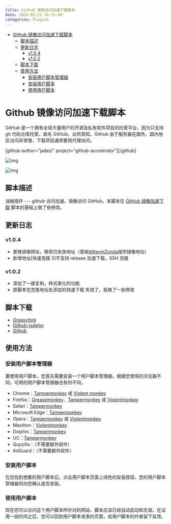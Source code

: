 ```yaml
---
title: Github 镜像访问加速下载脚本
date: 2020-03-21 15:15:49
categories: Plugins
---
```


<!-- more -->

<!-- TOC -->

- [Github 镜像访问加速下载脚本](#github-镜像访问加速下载脚本)
  - [脚本描述](#脚本描述)
  - [更新日志](#更新日志)
    - [v1.0.4](#v104)
    - [v1.0.2](#v102)
  - [脚本下载](#脚本下载)
  - [使用方法](#使用方法)
    - [安装用户脚本管理器](#安装用户脚本管理器)
    - [安装用户脚本](#安装用户脚本)
    - [使用用户脚本](#使用用户脚本)

<!-- /TOC -->

<a id="markdown-github-镜像访问加速下载脚本" name="github-镜像访问加速下载脚本"></a>

# Github 镜像访问加速下载脚本

GitHub 是一个拥有全球大量用户的开源及私有软件项目的托管平台，因为只支持 git 代码仓库托管，故名 GitHub。众所周知，Github 由于服务器在国外，国内地区访问非常慢，下载项目通常要用代理访问。

[github author="jadezi" project="github-accelerator"][/github]

![img](https://greasyfork.org/system/screenshots/screenshots/000/019/720/original/%E4%B8%BB.png)

![img](https://greasyfork.org/system/screenshots/screenshots/000/019/721/original/%E4%B8%8B.png)

<a id="markdown-脚本描述" name="脚本描述"></a>

## 脚本描述

油猴插件 --- github 访问加速。镜像访问 GitHub。本脚本在 [GitHub 镜像加速下载](https://greasyfork.org/zh-CN/scripts/397419-github-镜像加速下载) 脚本的基础上做了些修改。

<a id="markdown-更新日志" name="更新日志"></a>

## 更新日志

<a id="markdown-v104" name="v104"></a>

### v1.0.4

- 更换镜像网址，移除已失效地址（感谢[@KevinZonda](https://github.com/KevinZonda)提供镜像地址)
- 新增地址[快速克隆 2]不支持 release 加速下载，SSH 克隆

<a id="markdown-v102" name="v102"></a>

### v1.0.2

- 添加了一键复制，样式美化的功能
- 原脚本在克隆地址处添加的快速下载 失效了，我做了一些修改

<a id="markdown-脚本下载" name="脚本下载"></a>

## 脚本下载

- [Greasyfork](https://greasyfork.org/zh-CN/scripts/398278)
- [Github-jsdelivr](https://cdn.jsdelivr.net/gh/jadezi/github-accelerator/Github%20%E5%9B%BD%E5%86%85%E5%8A%A0%E9%80%9F.user.js)
- [Github](https://github.com/jadezi/github-accelerator/raw/master/Github%20%E5%9B%BD%E5%86%85%E5%8A%A0%E9%80%9F.user.js)

<a id="markdown-使用方法" name="使用方法"></a>

## 使用方法

<a id="markdown-安装用户脚本管理器" name="安装用户脚本管理器"></a>

### 安装用户脚本管理器

要使用用户脚本，您首先需要安装一个用户脚本管理器。根据您使用的浏览器不同，可用的用户脚本管理器也有所不同。

- Chrome：[Tampermonkey](https://chrome.google.com/webstore/detail/tampermonkey/dhdgffkkebhmkfjojejmpbldmpobfkfo) 或 [Violent monkey](https://chrome.google.com/webstore/detail/violent-monkey/jinjaccalgkegednnccohejagnlnfdag)
- Firefox：[Greasemonkey](https://addons.mozilla.org/firefox/addon/greasemonkey/)、[Tampermonkey](https://addons.mozilla.org/firefox/addon/tampermonkey/) 或 [Violentmonkey](https://addons.mozilla.org/firefox/addon/violentmonkey/)
- Safari：[Tampermonkey](http://tampermonkey.net/?browser=safari)
- Microsoft Edge：[Tampermonkey](https://www.microsoft.com/store/p/tampermonkey/9nblggh5162s)
- Opera：[Tampermonkey](https://addons.opera.com/extensions/details/tampermonkey-beta/) 或 [Violentmonkey](https://addons.mozilla.org/firefox/addon/violentmonkey/)
- Maxthon：[Violentmonkey](http://extension.maxthon.com/detail/index.php?view_id=1680)
- Dolphin：[Tampermonkey](https://play.google.com/store/apps/details?id=net.tampermonkey.dolphin)
- UC：[Tampermonkey](https://play.google.com/store/apps/details?id=net.tampermonkey.uc)
- Qupzilla：（不需要额外软件）
- AdGuard：（不需要额外软件）

<a id="markdown-安装用户脚本" name="安装用户脚本"></a>

### 安装用户脚本

在您找到想要的用户脚本后，点击用户脚本页面上绿色的安装按钮，您的用户脚本管理器将向您确认是否安装。

<a id="markdown-使用用户脚本" name="使用用户脚本"></a>

### 使用用户脚本

现在您可以访问这个用户脚本所针对的网站，脚本应该已经自动启动和生效。在试用一段时间之后，您可以回到用户脚本发表的页面，给用户脚本的作者留下反馈。

